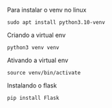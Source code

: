 Para instalar o venv no linux
```
sudo apt install python3.10-venv
```

Criando a virtual env
```
python3 venv venv
```

Ativando a virtual env
```
source venv/bin/activate
```

Instalando o flask
```
pip install Flask
```